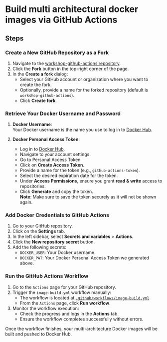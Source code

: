 # Build multi architectural docker images via GitHub Actions

## Steps

### Create a New GitHub Repository as a Fork

1. Navigate to the [workshop-github-actions repository](https://github.com/ArmDeveloperEcosystem/workshop-github-actions/).
2. Click the **Fork** button in the top-right corner of the page.
3. In the **Create a fork** dialog:
    - Select your GitHub account or organization where you want to create the fork.
    - Optionally, provide a name for the forked repository (default is `workshop-github-actions`).
    - Click **Create fork**.

### Retrieve Your Docker Username and Password

1. **Docker Username**:  
    Your Docker username is the name you use to log in to [Docker Hub](https://hub.docker.com/).

2. **Docker Personal Access Token**:  
    - Log in to [Docker Hub](https://hub.docker.com/).
    - Navigate to your account settings.
    - Go to Personal Access Token
    - Click on **Create Access Token**.
    - Provide a name for the token (e.g., `github-actions-token`).
    - Select the desired expiration date for the token.
    - Under **Access Permissions**, ensure you grant **read & write** access to repositories.
    - Click **Generate** and copy the token.  
    **Note**: Make sure to save the token securely as it will not be shown again.

### Add Docker Credentials to GitHub Actions

1. Go to your GitHub repository.
2. Click on the **Settings** tab.
3. In the left sidebar, select **Secrets and variables** > **Actions**.
4. Click the **New repository secret** button.
5. Add the following secrets:
    - `DOCKER_USER`: Your Docker username.
    - `DOCKER_PAT`: Your Docker Personal Access Token we generated above.

### Run the GitHub Actions Workflow

1. Go to the `Actions` page for your GitHub repository.
2. Trigger the `image-build.yml` workflow manually:
    - The workflow is located at [`.github/workflows/image-build.yml`](.github/workflows/image-build.yml)
    - From the `Actions` page, click **Run workflow**.
3. Monitor the workflow execution:
    - Check the progress and logs in the **Actions** tab.
    - Ensure the workflow completes successfully without errors.

Once the workflow finishes, your multi-architecture Docker images will be built and pushed to Docker Hub.
